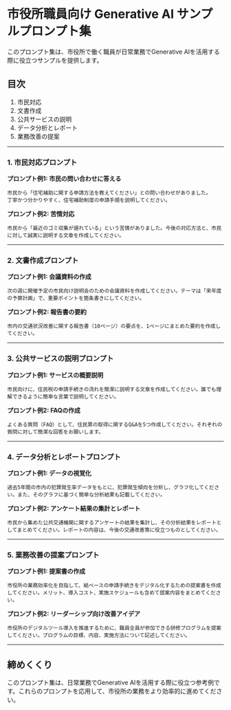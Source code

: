 
# 市役所職員向け Generative AI サンプルプロンプト集

このプロンプト集は、市役所で働く職員が日常業務でGenerative AIを活用する際に役立つサンプルを提供します。

## 目次
1. 市民対応
2. 文書作成
3. 公共サービスの説明
4. データ分析とレポート
5. 業務改善の提案

---

### 1. 市民対応プロンプト

**プロンプト例1: 市民の問い合わせに答える**
```
市民から「住宅補助に関する申請方法を教えてください」との問い合わせがありました。
丁寧かつ分かりやすく、住宅補助制度の申請手順を説明してください。
```

**プロンプト例2: 苦情対応**
```
市民から「最近のゴミ収集が遅れている」という苦情がありました。今後の対応方法と、市民に対して誠実に説明する文章を作成してください。
```

---

### 2. 文書作成プロンプト

**プロンプト例1: 会議資料の作成**
```
次の週に開催予定の市民向け説明会のための会議資料を作成してください。テーマは「来年度の予算計画」で、重要ポイントを箇条書きにしてください。
```

**プロンプト例2: 報告書の要約**
```
市内の交通状況改善に関する報告書（10ページ）の要点を、1ページにまとめた要約を作成してください。
```

---

### 3. 公共サービスの説明プロンプト

**プロンプト例1: サービスの概要説明**
```
市民向けに、住民税の申請手続きの流れを簡潔に説明する文章を作成してください。誰でも理解できるように簡単な言葉で説明してください。
```

**プロンプト例2: FAQの作成**
```
よくある質問（FAQ）として、住民票の取得に関するQ&Aを5つ作成してください。それぞれの質問に対して簡潔な回答をお願いします。
```

---

### 4. データ分析とレポートプロンプト

**プロンプト例1: データの視覚化**
```
過去5年間の市内の犯罪発生率データをもとに、犯罪発生傾向を分析し、グラフ化してください。また、そのグラフに基づく簡単な分析結果も記載してください。
```

**プロンプト例2: アンケート結果の集計とレポート**
```
市民から集めた公共交通機関に関するアンケートの結果を集計し、その分析結果をレポートとしてまとめてください。レポートの内容は、今後の交通改善策に役立つものとしてください。
```

---

### 5. 業務改善の提案プロンプト

**プロンプト例1: 提案書の作成**
```
市役所の業務効率化を目指して、紙ベースの申請手続きをデジタル化するための提案書を作成してください。メリット、導入コスト、実施スケジュールも含めて提案内容をまとめてください。
```

**プロンプト例2: リーダーシップ向け改善アイデア**
```
市役所のデジタルツール導入を推進するために、職員全員が参加できる研修プログラムを提案してください。プログラムの目標、内容、実施方法について記述してください。
```

---

## 締めくくり
このプロンプト集は、日常業務でGenerative AIを活用する際に役立つ参考例です。これらのプロンプトを応用して、市役所の業務をより効率的に進めてください。
